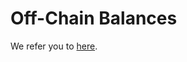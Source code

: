 # Off-Chain Balances

We refer you to [here](../../for-developers/tutorials/create-an-off-chain-balances-json.md).

